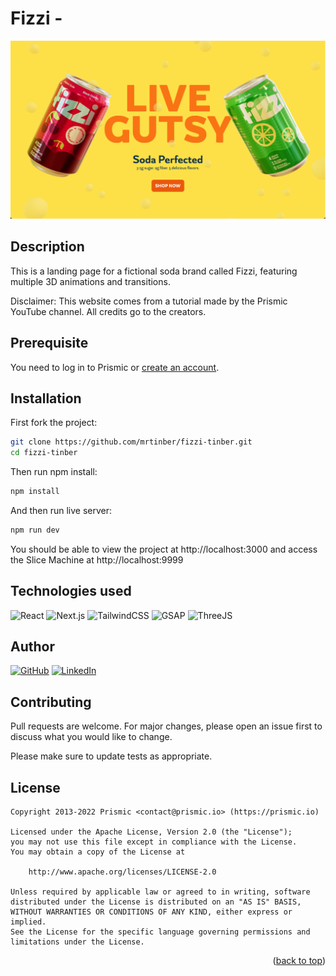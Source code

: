 <a id="readme-top"></a>

# Fizzi - 

<img src="public/hero-example.png" alt="Example">

## Description

This is a landing page for a fictional soda brand called Fizzi, featuring multiple 3D animations and transitions. 

Disclaimer:
This website comes from a tutorial made by the Prismic YouTube channel.
All credits go to the creators.

## Prerequisite

You need to log in to Prismic or [create an account][prismic-sign-up].

## Installation

First fork the project:

```bash
git clone https://github.com/mrtinber/fizzi-tinber.git
cd fizzi-tinber
```

Then run npm install:

```bash
npm install
```

And then run live server:

```bash
npm run dev
```

You should be able to view the project at http://localhost:3000 and access the Slice Machine at http://localhost:9999

## Technologies used

![React][React.js]
![Next.js][Next.js]
![TailwindCSS][TailwindCSS]
![GSAP][GSAP]
![ThreeJS][ThreeJS]

## Author

[![GitHub][GitHub]][GitHub-URL]
[![LinkedIn][LinkedIn]][LinkedIn-URL]

## Contributing

Pull requests are welcome. For major changes, please open an issue first
to discuss what you would like to change.

Please make sure to update tests as appropriate.

## License

```
Copyright 2013-2022 Prismic <contact@prismic.io> (https://prismic.io)

Licensed under the Apache License, Version 2.0 (the "License");
you may not use this file except in compliance with the License.
You may obtain a copy of the License at

    http://www.apache.org/licenses/LICENSE-2.0

Unless required by applicable law or agreed to in writing, software
distributed under the License is distributed on an "AS IS" BASIS,
WITHOUT WARRANTIES OR CONDITIONS OF ANY KIND, either express or implied.
See the License for the specific language governing permissions and
limitations under the License.
```

<p align="right">(<a href="#readme-top">back to top</a>)</p>

<!-- MARKDOWN LINKS & IMAGES -->
[React.js]: https://img.shields.io/badge/React-20232A?style=for-the-badge&logo=react&logoColor=61DAFB
[Next.js]: https://img.shields.io/badge/next%20js-000000?style=for-the-badge&logo=nextdotjs&logoColor=white
[TailwindCSS]: https://img.shields.io/badge/Tailwind_CSS-38B2AC?style=for-the-badge&logo=tailwind-css&logoColor=white
[GSAP]: https://img.shields.io/badge/GSAP-93CF2B?style=for-the-badge&logo=greensock&logoColor=white
[ThreeJS]: https://img.shields.io/badge/ThreeJs-black?style=for-the-badge&logo=three.js&logoColor=white

[GitHub]: https://img.shields.io/badge/GitHub-100000?style=for-the-badge&logo=github&logoColor=white
[GitHub-URL]: https://github.com/mrtinber
[LinkedIn]: https://img.shields.io/badge/LinkedIn-0077B5?style=for-the-badge&logo=linkedin&logoColor=white
[LinkedIn-URL]: https://www.linkedin.com/in/kevin-bertin/

[prismic]: https://prismic.io/
[prismic-docs]: https://prismic.io/docs/technologies/nextjs
[prismic-sign-up]: https://prismic.io/dashboard/signup
[nextjs]: https://nextjs.org/
